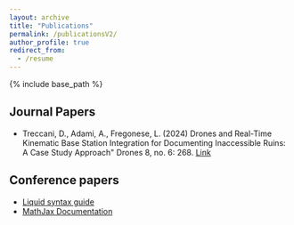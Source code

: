 ```yaml
---
layout: archive
title: "Publications"
permalink: /publicationsV2/
author_profile: true
redirect_from:
  - /resume
---
```


{% include base_path %}

## Journal Papers

* Treccani, D., Adami, A., Fregonese, L. (2024) Drones and Real-Time Kinematic Base Station Integration for Documenting Inaccessible Ruins: A Case Study Approach" Drones 8, no. 6: 268. 
[Link](https://doi.org/10.3390/drones8060268)



## Conference papers


 * [Liquid syntax guide](https://shopify.github.io/liquid/tags/control-flow/)
 * [MathJax Documentation](https://docs.mathjax.org/en/latest/)
